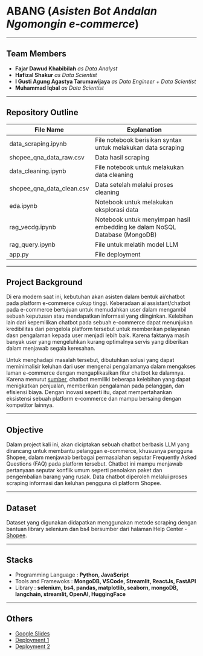 # ABANG (*Asisten Bot Andalan Ngomongin e-commerce*)
---
## Team Members
- **Fajar Dawud Khabibilah** *as Data Analyst*
- **Hafizal Shakur** *as Data Scientist*
- **I Gusti Agung Agastya Tarumawijaya** *as Data Engineer + Data Scientist*
- **Muhammad Iqbal** *as Data Scientist*

---
## Repository Outline

|File Name                | Explanation                                                               |
|-------------------------|---------------------------------------------------------------------------|
|data_scraping.ipynb      | File notebook berisikan syntax untuk melakukan data scraping              |
|shopee_qna_data_raw.csv  | Data hasil scraping                                                       |
|data_cleaning.ipynb      | File notebook untuk melakukan data cleaning                               |
|shopee_qna_data_clean.csv| Data setelah melalui proses cleaning                                      |
|eda.ipynb                | Notebook untuk melakukan eksplorasi data                                  |
|rag_vecdg.ipynb          | Notebook untuk menyimpan hasil embedding ke dalam NoSQL Database (MongoDB)|
|rag_query.ipynb          | File untuk melatih model LLM                                              |
|app.py                   | File deployment                                                           |

---
## Project Background
Di era modern saat ini, kebutuhan akan asisten dalam bentuk ai/chatbot pada platform e-commerce cukup tinggi. Keberadaan ai assistant/chatbot pada e-commerce bertujuan untuk memudahkan user dalam mengambil sebuah keputusan atau mendapatkan informasi yang diinginkan. Kelebihan lain dari kepemilikan chatbot pada sebuah e-commerce dapat menunjukan kredibilitas dari pengelola platform tersebut untuk memberikan pelayanan dasn pengalaman  kepada user menjadi lebih baik. Karena faktanya masih banyak user yang mengeluhkan kurang optimalnya servis yang diberikan dalam menjawab segala keresahan.

Untuk menghadapi masalah tersebut, dibutuhkan solusi yang dapat meminimalisir keluhan dari user mengenai pengalamanya dalam mengakses laman e-commerce dengan mengaplikasikan fitur chatbot ke dalamnya. Karena menurut [sumber](https://www.puskomedia.id/blog/chatbot-dalam-industri-e-commerce-dongkrak-dukungan-pelanggan-dan-tingkatkan-pengalaman-berbelanja/?utm_source=chatgpt.com), chatbot memiliki beberapa kelebihan yang dapat menigkatkan penjualan, memberikan pengalaman pada pelanggan, dan efisiensi biaya. Dengan inovasi seperti itu, dapat mempertahankan eksistensi sebuah platform e-commerce dan mampu bersaing dengan kompetitor lainnya.

---
## Objective
Dalam project kali ini, akan diciptakan sebuah chatbot berbasis LLM yang dirancang untuk membantu pelanggan e-commerce, khususnya pengguna Shopee, dalam menjawab berbagai permasalahan seputar Frequently Asked Questions (FAQ) pada platform tersebut. Chatbot ini mampu menjawab pertanyaan seputar konflik umum seperti penolakan paket dan pengembalian barang yang rusak. Data chatbot diperoleh melalui proses scraping informasi dan keluhan pengguna di platform Shopee.

---
## Dataset
Dataset yang digunakan didapatkan menggunakan metode scraping dengan bantuan library selenium dan bs4 bersumber dari halaman Help Center - [Shopee](https://help.shopee.co.id/portal/4/category).

---
## Stacks
- Programming Language  : **Python, JavaScript**
- Tools and Framewoks   : **MongoDB, VSCode, Streamlit, ReactJs, FastAPI** 
- Library               : **selenium, bs4, pandas, matplotlib, seaborn, mongoDB, langchain, streamlit, OpenAI, HuggingFace**

---
## Others
- [Google Slides](https://docs.google.com/presentation/d/1XtjErSc3UvQk-SgeatE9w11x-hybarJo8UVzzO7y8yc/edit#slide=id.p5)
- [Deployment 1](https://huggingface.co/spaces/mbale014/ABANG-chatbot-for-shopee)
- [Deployment 2](https://abang-shopeebot.web.app/)